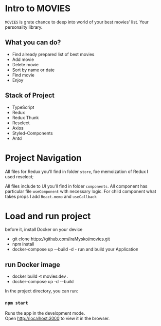 # Intro to MOVIES

`MOVIES` is grate chance to deep into world of your best movies' list. Your personality library.

## What you can do?

- Find already prepared list of best movies
- Add movie
- Delete movie
- Sort by name or date
- Find movie
- Enjoy

## Stack of Project

- TypeScript
- Redux
- Redux Thunk
- Reselect
- Axios
- Styled-Components
- Antd

# Project Navigation

All files for Redux you'll find in folder `store`, foe memoization of Redux I used reselect;

All files include to UI you'll find in folder `components`. All component has particular file `useComponent` with necessary logic. For child component what takes props I add `React.memo` and `useCallback`

# Load and run project

before it, install Docker on your device

- git clone https://github.com/IraMysko/movies.git
- npm install
- docker-compose up --build -d - run and build your Application

## run Docker image

- docker build -t movies:dev .
- docker-compose up -d --build

In the project directory, you can run:

### `npm start`

Runs the app in the development mode.\
Open [http://localhost:3000](http://localhost:3000) to view it in the browser.
